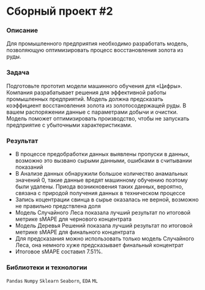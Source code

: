 # Сборный проект #2

### Описание
Для промышленного предприятия необходимо разработать модель, позволяющую оптимизировать процесс восстановления золота из руды.
### Задача 
Подготовьте прототип модели машинного обучения для «Цифры». Компания разрабатывает решения для эффективной работы промышленных предприятий.
Модель должна предсказать коэффициент восстановления золота из золотосодержащей руды. В вашем распоряжении данные с параметрами добычи и очистки.
Модель поможет оптимизировать производство, чтобы не запускать предприятие с убыточными характеристиками.
### Результат
- В процессе предобработки данных выявлены пропуски в данных, возможно это вызвано сырыми данными, ошибками в считывании показаний
- В Анализе данных обнаружили большое количество анамальных значений 0, такие данные вредят машинному обучению поэтому были удалены. Приода возникновения таких данных, вероятно, связана с природой получения данных в техническом процессе
- Запись коцентрации свинца в сырье оказалась не верной, возможно не правильно предствлена доля
- Модель Случайного Леса показала лучший результат по итоговой метрике sMAPE для чернового концентрата
- Модель Деревья Решений показала лучший результат по итоговой метрике sMAPE для финального концентрата
- Для предсказания можно использовать только модель Случайного Леса, она немного хуже предсказывает финальный концентрат
- Итоговое sMAPE составил 7.51%.
### Библиотеки и технологии
`Pandas` `Numpy` `Sklearn` `Seaborn`, `EDA` `ML`